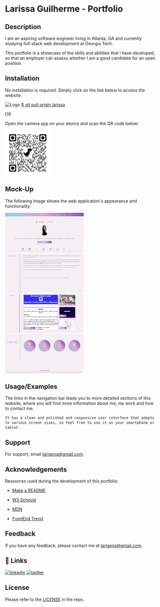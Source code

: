 # Larissa Guilherme - Portfolio

## Description
 I am an aspiring software engineer living in Atlanta, GA and currently studying full-stack web development at Georgia Tech.

This portfolio is a showcase of the skills and abilities that I have developed, so that an employer can assess whether I am a good candidate for an open position.

## Installation

No installation is required. Simply click on the link below to access the website.

![Logo](./assets/favicon/favicon.ico) [$ git pull origin larissa](https://larigens.github.io/) 

OR

Open the camera app on your device and scan the QR code below:

<img src='./assets/images/qrcode.png' alt="qr code" width="150px" height="150px">

## Mock-Up

The following image shows the web application's appearance and functionality:


<img src='./assets/images/screenshot1.png' alt="app screenshot" width="260px" height="130px">
<img src='./assets/images/screenshot2.png' alt="app screenshot" width="260px" height="130px">
<img src='./assets/images/screenshot3.png' alt="app screenshot" width="260px" height="130px">
<img src='./assets/images/screenshot4.png' alt="app screenshot" width="260px" height="130px">

## Usage/Examples

The links in the navigation bar leads you to more detailed sections of this website, where you will find more information about me, my work and how to contact me.

```
It has a clean and polished and responsive user interface that adapts to various screen sizes, so feel free to use it on your smartphone or tablet.
```

## Support

For support, email larigens@gmail.com.

## Acknowledgements

Resources used during the development of this portfolio:

- [Make a README](https://www.makeareadme.com)

- [W3 Schools](https://www.w3schools.com)

- [MDN](https://developer.mozilla.org/en-US/)

- [FrontEnd Trend](https://linktr.ee/frontend_trend)

## Feedback

If you have any feedback, please contact me at larigens@gmail.com.

## 🔗 Links

[![linkedin](https://img.shields.io/badge/linkedin-0A66C2?style=for-the-badge&logo=linkedin&logoColor=white)](https://www.linkedin.com/in/lari-gui/)
[![twitter](https://img.shields.io/badge/twitter-1DA1F2?style=for-the-badge&logo=twitter&logoColor=white)](https://twitter.com/coffeebr_eak)

## License

Please refer to the [LICENSE](https://choosealicense.com/licenses/mit/) in the repo.
